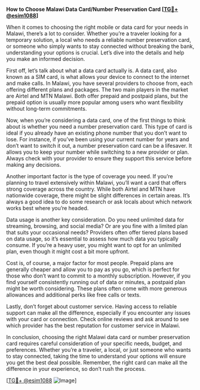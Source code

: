 **How to Choose Malawi Data Card/Number Preservation Card [[TG💪+ @esim1088](https://t.me/s/esim1088)]**

When it comes to choosing the right mobile or data card for your needs in Malawi, there’s a lot to consider. Whether you’re a traveler looking for a temporary solution, a local who needs a reliable number preservation card, or someone who simply wants to stay connected without breaking the bank, understanding your options is crucial. Let’s dive into the details and help you make an informed decision.

First off, let’s talk about what a data card actually is. A data card, also known as a SIM card, is what allows your device to connect to the internet and make calls. In Malawi, you have several providers to choose from, each offering different plans and packages. The two main players in the market are Airtel and MTN Malawi. Both offer prepaid and postpaid plans, but the prepaid option is usually more popular among users who want flexibility without long-term commitments.

Now, when you’re considering a data card, one of the first things to think about is whether you need a number preservation card. This type of card is ideal if you already have an existing phone number that you don’t want to lose. For instance, if you’ve been using your current number for years and don’t want to switch it out, a number preservation card can be a lifesaver. It allows you to keep your number while switching to a new provider or plan. Always check with your provider to ensure they support this service before making any decisions.

Another important factor is the type of coverage you need. If you’re planning to travel extensively within Malawi, you’ll want a card that offers strong coverage across the country. While both Airtel and MTN have nationwide coverage, there might be slight differences in certain areas. It’s always a good idea to do some research or ask locals about which network works best where you’re headed.

Data usage is another key consideration. Do you need unlimited data for streaming, browsing, and social media? Or are you fine with a limited plan that suits your occasional needs? Providers often offer tiered plans based on data usage, so it’s essential to assess how much data you typically consume. If you’re a heavy user, you might want to opt for an unlimited plan, even though it might cost a bit more upfront.

Cost is, of course, a major factor for most people. Prepaid plans are generally cheaper and allow you to pay as you go, which is perfect for those who don’t want to commit to a monthly subscription. However, if you find yourself consistently running out of data or minutes, a postpaid plan might be worth considering. These plans often come with more generous allowances and additional perks like free calls or texts.

Lastly, don’t forget about customer service. Having access to reliable support can make all the difference, especially if you encounter any issues with your card or connection. Check online reviews and ask around to see which provider has the best reputation for customer service in Malawi.

In conclusion, choosing the right Malawi data card or number preservation card requires careful consideration of your specific needs, budget, and preferences. Whether you’re a traveler, a local, or just someone who wants to stay connected, taking the time to understand your options will ensure you get the best deal possible. Remember, the right card can make all the difference in your experience, so don’t rush the process.

[[TG💪+ @esim1088](https://t.me/s/esim1088) ![Image](https://i.postimg.cc/Y0z9fWf4/image.png)]